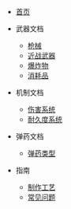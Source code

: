 * [首页](/README.md)

* 武器文档
  * [枪械](/WM/docs/weapons/枪械.md)
  * [近战武器](/WM/docs/weapons/近战武器.md)
  * [爆炸物](/WM/docs/weapons/爆炸物.md)
  * [消耗品](/WM/docs/weapons/消耗品.md)

* 机制文档
  * [伤害系统](/WM/docs/伤害系统.md)
  * [耐久度系统](/WM/docs/耐久度系统.md)

* 弹药文档
  * [弹药类型](/WM/docs/弹药类型.md)

* 指南
  * [制作工艺](/WM/docs/制造工艺.md)
  * [常见问题](/WM/docs/faq.md)